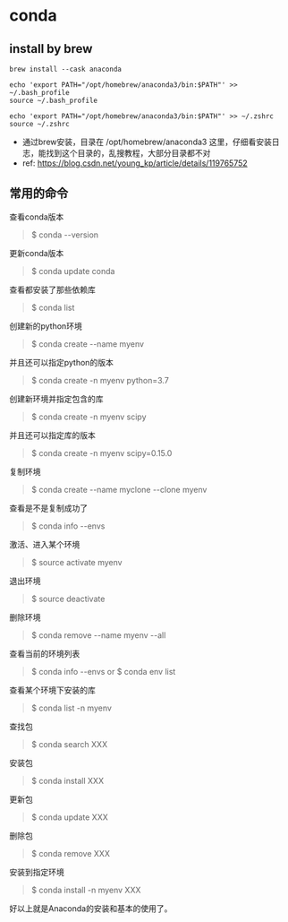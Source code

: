 # conda

## install by brew
```
brew install --cask anaconda

echo 'export PATH="/opt/homebrew/anaconda3/bin:$PATH"' >> ~/.bash_profile
source ~/.bash_profile 

echo 'export PATH="/opt/homebrew/anaconda3/bin:$PATH"' >> ~/.zshrc
source ~/.zshrc
```
- 通过brew安装，目录在 /opt/homebrew/anaconda3 这里，仔细看安装日志，能找到这个目录的，乱搜教程，大部分目录都不对
- ref: https://blog.csdn.net/young_kp/article/details/119765752

## 常用的命令
查看conda版本
> $ conda --version

更新conda版本
> $ conda update conda

查看都安装了那些依赖库
> $ conda list

创建新的python环境
> $ conda create --name myenv

并且还可以指定python的版本

> $ conda create -n myenv python=3.7

创建新环境并指定包含的库
> $ conda create -n myenv scipy

并且还可以指定库的版本

> $ conda create -n myenv scipy=0.15.0

复制环境
> $ conda create --name myclone --clone myenv

查看是不是复制成功了

> $ conda info --envs

激活、进入某个环境
> $ source activate myenv

退出环境
> $ source deactivate

删除环境
> $ conda remove --name myenv --all

查看当前的环境列表
> $ conda info --envs or $ conda env list

查看某个环境下安装的库
> $ conda list -n myenv

查找包
> $ conda search XXX

安装包
> $ conda install XXX

更新包
> $ conda update XXX

删除包
> $ conda remove XXX

安装到指定环境
> $ conda install -n myenv XXX

好以上就是Anaconda的安装和基本的使用了。
